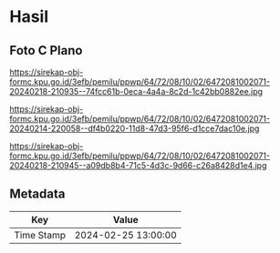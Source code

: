 # Hasil

## Foto C Plano

https://sirekap-obj-formc.kpu.go.id/3efb/pemilu/ppwp/64/72/08/10/02/6472081002071-20240218-210935--74fcc61b-0eca-4a4a-8c2d-1c42bb0882ee.jpg

https://sirekap-obj-formc.kpu.go.id/3efb/pemilu/ppwp/64/72/08/10/02/6472081002071-20240214-220058--df4b0220-11d8-47d3-95f6-d1cce7dac10e.jpg

https://sirekap-obj-formc.kpu.go.id/3efb/pemilu/ppwp/64/72/08/10/02/6472081002071-20240218-210945--a09db8b4-71c5-4d3c-9d66-c26a8428d1e4.jpg


## Metadata

| Key        | Value               |
| ---------- | ------------------- |
| Time Stamp | 2024-02-25 13:00:00 |



